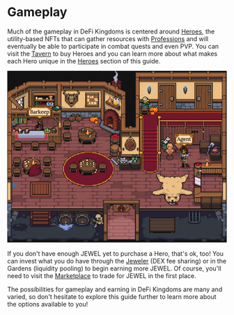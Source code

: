 # Gameplay

Much of the gameplay in DeFi Kingdoms is centered around [Heroes](heroes/), the utility-based NFTs that can gather resources with [Professions](professions/) and will eventually be able to participate in combat quests and even PVP. You can visit the [Tavern](tavern.md) to buy Heroes and you can learn more about what makes each Hero unique in the [Heroes](heroes/) section of this guide.

![The Tavern](../../.gitbook/assets/Tavern.JPG)

If you don't have enough JEWEL yet to purchase a Hero, that's ok, too! You can invest what you do have through the [Jeweler](jeweler.md) (DEX fee sharing) or in the Gardens (liquidity pooling) to begin earning more JEWEL. Of course, you'll need to visit the [Marketplace](marketplace.md) to trade for JEWEL in the first place.

The possibilities for gameplay and earning in DeFi Kingdoms are many and varied, so don't hesitate to explore this guide further to learn more about the options available to you!
